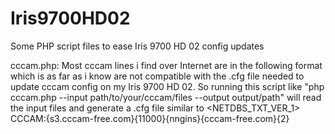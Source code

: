 # Iris9700HD02
Some PHP script files to ease Iris 9700 HD 02 config updates

cccam.php: Most cccam lines i find over Internet  are in the following format which is as far as i know are not compatible with the .cfg file needed to update cccam config on my Iris 9700 HD 02. So running this script like "php cccam.php --input path/to/your/cccam/files --output output/path" will read the input files and generate a .cfg file similar to <NETDBS_TXT_VER_1>
CCCAM:{s3.cccam-free.com}{11000}{nngins}{cccam-free.com}{2}
